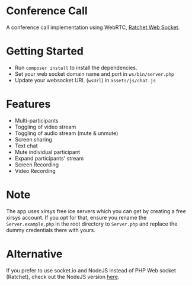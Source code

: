 # Conference Call
A conference call implementation using WebRTC, [Ratchet Web Socket](https://github.com/ratchetphp/Ratchet).


# Getting Started
- Run `composer install` to install the dependencies.
- Set your web socket domain name and port in `ws/bin/server.php`
- Update your websocket URL (`wsUrl`) in `assets/js/chat.js`


# Features
- Multi-participants
- Toggling of video stream
- Toggling of audio stream (mute & unmute)
- Screen sharing
- Text chat
- Mute individual participant
- Expand participants' stream
- Screen Recording
- Video Recording


# Note
The app uses xirsys free ice servers which you can get by creating a free xirsys account. If you opt for that, ensure you rename the `Server.example.php` in the root directory to `Server.php` and replace the dummy credentials there with yours.


# Alternative
If you prefer to use socket.io and NodeJS instead of PHP Web socket (Ratchet), check out the NodeJS version [here](https://github.com/amirsanni/Video-Call-App-NodeJS).

